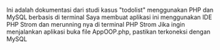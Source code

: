 Ini adalah dokumentasi dari studi kasus "todolist" menggunakan PHP dan MySQL berbasis di terminal 
Saya membuat aplikasi ini menggunakan IDE PHP Strom dan merunning nya di terminal PHP Strom
Jika ingin menjalankan aplikasi buka file AppOOP.php, pastikan terkoneksi dengan MySQL
